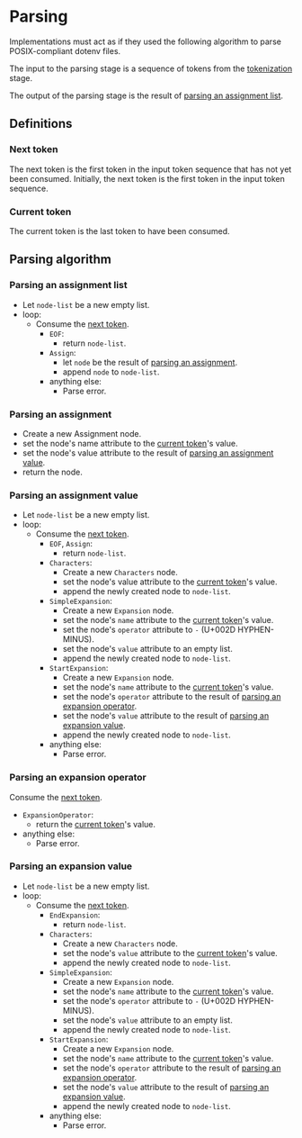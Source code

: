 # Parsing

Implementations must act as if they used the following algorithm to parse POSIX-compliant dotenv files.

The input to the parsing stage is a sequence of tokens from the [tokenization](tokenization.md) stage.

The output of the parsing stage is the result of [parsing an assignment list](#parsing-an-assignment-list).


## Definitions

### Next token

The next token is the first token in the input token sequence that has not yet been consumed.
Initially, the next token is the first token in the input token sequence.

### Current token

The current token is the last token to have been consumed.


## Parsing algorithm

### Parsing an assignment list

* Let `node-list` be a new empty list.
* loop:
  * Consume the [next token](#next-token).
    * `EOF`:
      * return `node-list`.
    * `Assign`:
      * let `node` be the result of [parsing an assignment](#parsing-an-assignment).
      * append `node` to `node-list`.
    * anything else:
      * Parse error. 

### Parsing an assignment

* Create a new Assignment node.
* set the node's name attribute to the [current token](#current-token)'s value.
* set the node's value attribute to the result of [parsing an assignment value](#parsing-an-assignment-value).
* return the node.

### Parsing an assignment value

* Let `node-list` be a new empty list.
* loop:
  * Consume the [next token](#next-token).
    * `EOF`, `Assign`:
      * return `node-list`.
    * `Characters`:
      * Create a new `Characters` node.
      * set the node's value attribute to the [current token](#current-token)'s value.
      * append the newly created node to `node-list`.
    * `SimpleExpansion`:
      * Create a new `Expansion` node.
      * set the node's `name` attribute to the [current token](#current-token)'s value.
      * set the node's `operator` attribute to `-` (U+002D HYPHEN-MINUS).
      * set the node's `value` attribute to an empty list.
      * append the newly created node to `node-list`.
    * `StartExpansion`:
      * Create a new `Expansion` node.
      * set the node's `name` attribute to the [current token](#current-token)'s value.
      * set the node's `operator` attribute to the result of [parsing an expansion operator](#parsing-an-expansion-operator).
      * set the node's `value` attribute to the result of [parsing an expansion value](#parsing-an-expansion-value).
      * append the newly created node to `node-list`.
    * anything else:
      * Parse error.

### Parsing an expansion operator

Consume the [next token](#next-token).

* `ExpansionOperator`:
  * return the [current token](#current-token)'s value.
* anything else:
  * Parse error.

### Parsing an expansion value

* Let `node-list` be a new empty list.
* loop:
  * Consume the [next token](#next-token).
    * `EndExpansion`:
      * return `node-list`.
    * `Characters`:
      * Create a new `Characters` node.
      * set the node's `value` attribute to the [current token](#current-token)'s value.
      * append the newly created node to `node-list`.
    * `SimpleExpansion`:
      * Create a new `Expansion` node.
      * set the node's `name` attribute to the [current token](#current-token)'s value.
      * set the node's `operator` attribute to `-` (U+002D HYPHEN-MINUS).
      * set the node's `value` attribute to an empty list.
      * append the newly created node to `node-list`.
    * `StartExpansion`:
      * Create a new `Expansion` node.
      * set the node's `name` attribute to the [current token](#current-token)'s value.
      * set the node's `operator` attribute to the result of [parsing an expansion operator](#parsing-an-expansion-operator).
      * set the node's `value` attribute to the result of [parsing an expansion value](#parsing-an-expansion-value).
      * append the newly created node to `node-list`.
    * anything else:
      * Parse error.
